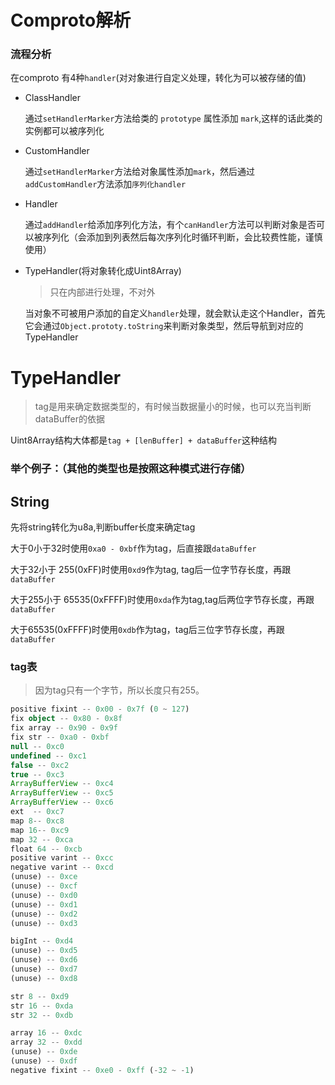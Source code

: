 # Comproto解析

### 流程分析

在comproto 有4种`handler`(对对象进行自定义处理，转化为可以被存储的值)

- ClassHandler
  
  通过`setHandlerMarker`方法给类的 `prototype` 属性添加 `mark`,这样的话此类的实例都可以被序列化

- CustomHandler
  
  通过`setHandlerMarker`方法给对象属性添加`mark`，然后通过`addCustomHandler`方法添加`序列化handler`

- Handler
  
  通过`addHandler`给添加序列化方法，有个`canHandler`方法可以判断对象是否可以被序列化（会添加到列表然后每次序列化时循环判断，会比较费性能，谨慎使用）

- TypeHandler(将对象转化成Uint8Array)
  
  > 只在内部进行处理，不对外
  
  当对象不可被用户添加的自定义`handler`处理，就会默认走这个Handler，首先它会通过`Object.prototy.toString`来判断对象类型，然后导航到对应的TypeHandler

# TypeHandler

> tag是用来确定数据类型的，有时候当数据量小的时候，也可以充当判断dataBuffer的依据

Uint8Array结构大体都是`tag + [lenBuffer] + dataBuffer`这种结构

### 举个例子：（其他的类型也是按照这种模式进行存储）

## String

先将string转化为u8a,判断buffer长度来确定tag

大于0小于32时使用`0xa0 - 0xbf`作为tag，后直接跟`dataBuffer`

大于32小于 255(0xFF)时使用`0xd9`作为tag, tag后一位字节存长度，再跟`dataBuffer`

大于255小于 65535(0xFFFF)时使用`0xda`作为tag,tag后两位字节存长度，再跟`dataBuffer`

大于65535(0xFFFF)时使用`0xdb`作为tag，tag后三位字节存长度，再跟`dataBuffer`

### tag表

> 因为tag只有一个字节，所以长度只有255。

```typescript
positive fixint -- 0x00 - 0x7f (0 ~ 127)
fix object -- 0x80 - 0x8f
fix array -- 0x90 - 0x9f
fix str -- 0xa0 - 0xbf
null -- 0xc0
undefined -- 0xc1
false -- 0xc2
true -- 0xc3
ArrayBufferView -- 0xc4
ArrayBufferView -- 0xc5
ArrayBufferView -- 0xc6
ext  -- 0xc7
map 8-- 0xc8
map 16-- 0xc9
map 32 -- 0xca
float 64 -- 0xcb
positive varint -- 0xcc
negative varint -- 0xcd
(unuse) -- 0xce
(unuse) -- 0xcf
(unuse) -- 0xd0
(unuse) -- 0xd1
(unuse) -- 0xd2
(unuse) -- 0xd3

bigInt -- 0xd4
(unuse) -- 0xd5
(unuse) -- 0xd6
(unuse) -- 0xd7
(unuse) -- 0xd8

str 8 -- 0xd9
str 16 -- 0xda
str 32 -- 0xdb

array 16 -- 0xdc
array 32 -- 0xdd
(unuse) -- 0xde
(unuse) -- 0xdf
negative fixint -- 0xe0 - 0xff (-32 ~ -1)
```
